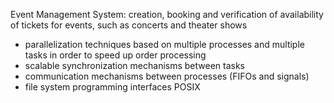 Event Management System: creation, booking and verification of availability of tickets for events, such as concerts and theater shows

* parallelization techniques based on multiple processes and multiple tasks in order to speed up order processing
* scalable synchronization mechanisms between tasks
* communication mechanisms between processes (FIFOs and signals)
* file system programming interfaces POSIX
